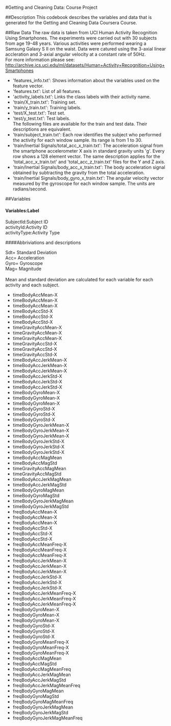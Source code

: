 #Getting and Cleaning Data: Course Project

##Description
This codebook describes the variables and data that is generated for the Getting and Cleaning Data Coursera Course.

##Raw Data
The raw data is taken from UCI Human Activity Recognition Using Smartphones. The experiments were carried out with 30 subjects from age 19-48 years.  Various activities were performed wearing a Samsung Galaxy S II on the waist.  Data were catured using the 3-axial linear accleration and 3-axial angular velocity at a constant rate of 50Hz.  
For more information please see:
http://archive.ics.uci.edu/ml/datasets/Human+Activity+Recognition+Using+Smartphones

- 'features_info.txt': Shows information about the variables used on the feature vector. <br/>
- 'features.txt': List of all features. <br/>
- 'activity_labels.txt': Links the class labels with their activity name.  <br/>
- 'train/X_train.txt': Training set.<br/>
- 'train/y_train.txt': Training labels.<br/>
- 'test/X_test.txt': Test set.<br/>
- 'test/y_test.txt': Test labels.<br/>
The following files are available for the train and test data. Their descriptions are equivalent. <br/>
- 'train/subject_train.txt': Each row identifies the subject who performed the activity for each window sample. Its range is from 1 to 30. <br/>
- 'train/Inertial Signals/total_acc_x_train.txt': The acceleration signal from the smartphone accelerometer X axis in standard gravity units 'g'. Every row shows a 128 element vector. The same description applies for the 'total_acc_x_train.txt' and 'total_acc_z_train.txt' files for the Y and Z axis. <br/>
- 'train/Inertial Signals/body_acc_x_train.txt': The body acceleration signal obtained by subtracting the gravity from the total acceleration. <br/>
- 'train/Inertial Signals/body_gyro_x_train.txt': The angular velocity vector measured by the gyroscope for each window sample. The units are radians/second. <br/>

##Variables

#### Variables:Label			
 SubjectId:Subject ID          
 activityId:Activity ID 	
 activityType:Activity Type	

####Abbriviations and descriptions <br/>

Sdt= Standard Deviation <br/>
Acc= Acceleration	<br/>
Gyro= Gyroscope	<br/>
Mag= Magnitude <br/>
<br/>
Mean and standard deviation are calculated for each variable for each activity and each subject. <br/>
<ul>
<li>timeBodyAccMean-X</li>           <li>timeBodyAccMean-X</li>          
<li>timeBodyAccMean-X</li>           <li>timeBodyAccStd-X</li>           
<li>timeBodyAccStd-X</li>            <li>timeBodyAccStd-X</li>           
<li>timeGravityAccMean-X</li>        <li>timeGravityAccMean-X</li>       
<li>timeGravityAccMean-X</li>        <li>timeGravityAccStd-X</li>        
<li>timeGravityAccStd-X</li>         <li>timeGravityAccStd-X</li>        
<li>timeBodyAccJerkMean-X</li>       <li>timeBodyAccJerkMean-X</li>      
<li>timeBodyAccJerkMean-X</li>       <li>timeBodyAccJerkStd-X</li>       
<li>timeBodyAccJerkStd-X</li>        <li>timeBodyAccJerkStd-X</li>       
<li>timeBodyGyroMean-X</li>          <li>timeBodyGyroMean-X</li>         
<li>timeBodyGyroMean-X</li>          <li>timeBodyGyroStd-X</li>          
<li>timeBodyGyroStd-X</li>           <li>timeBodyGyroStd-X</li>          
<li>timeBodyGyroJerkMean-X</li>      <li>timeBodyGyroJerkMean-X</li>     
<li>timeBodyGyroJerkMean-X</li>      <li>timeBodyGyroJerkStd-X</li>      
<li>timeBodyGyroJerkStd-X</li>       <li>timeBodyGyroJerkStd-X</li>      
<li>timeBodyAccMagMean</li>           <li>timeBodyAccMagStd</li>           
<li>timeGravityAccMagMean</li>        <li>timeGravityAccMagStd</li>        
<li>timeBodyAccJerkMagMean</li>       <li>timeBodyAccJerkMagStd</li>       
<li>timeBodyGyroMagMean</li>          <li>timeBodyGyroMagStd</li>          
<li>timeBodyGyroJerkMagMean</li>      <li>timeBodyGyroJerkMagStd</li>      
<li>freqBodyAccMean-X</li>           <li>freqBodyAccMean-X</li>          
<li>freqBodyAccMean-X</li>           <li>freqBodyAccStd-X</li>           
<li>freqBodyAccStd-X</li>            <li>freqBodyAccStd-X</li>           
<li>freqBodyAccMeanFreq-X</li>       <li>freqBodyAccMeanFreq-X</li>      
<li>freqBodyAccMeanFreq-X</li>       <li>freqBodyAccJerkMean-X</li>      
<li>freqBodyAccJerkMean-X</li>       <li>freqBodyAccJerkMean-X</li>      
<li>freqBodyAccJerkStd-X</li>        <li>freqBodyAccJerkStd-X</li>       
<li>freqBodyAccJerkStd-X</li>        <li>freqBodyAccJerkMeanFreq-X</li>  
<li>freqBodyAccJerkMeanFreq-X</li>   <li>freqBodyAccJerkMeanFreq-X</li>  
<li>freqBodyGyroMean-X</li>           <li>freqBodyGyroMean-X</li>         
<li>freqBodyGyroMean-X</li>          <li>freqBodyGyroStd-X</li>          
<li>freqBodyGyroStd-X</li>           <li>freqBodyGyroStd-X</li>          
<li>freqBodyGyroMeanFreq-X</li>      <li>freqBodyGyroMeanFreq-X</li>     
<li>freqBodyGyroMeanFreq-X</li>      <li>freqBodyAccMagMean</li>         
<li>freqBodyAccMagStd</li>           <li>freqBodyAccMagMeanFreq</li>     
<li>freqBodyAccJerkMagMean</li>      <li>freqBodyAccJerkMagStd</li>      
<li>freqBodyAccJerkMagMeanFreq</li>  <li>freqBodyGyroMagMean</li>        
<li>freqBodyGyroMagStd</li>          <li>freqBodyGyroMagMeanFreq</li>    
<li>freqBodyGyroJerkMagMean</li>     <li>freqBodyGyroJerkMagStd</li>     
<li>freqBodyGyroJerkMagMeanFreq</li> 
</ul>  
